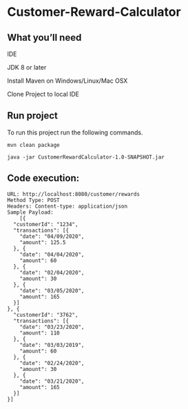 # Customer-Reward-Calculator

## What you’ll need
IDE

JDK 8 or later

Install Maven on Windows/Linux/Mac OSX

Clone Project to local IDE

## Run project
To run this project run the following commands.
```
mvn clean package

java -jar CustomerRewardCalculator-1.0-SNAPSHOT.jar
```

## Code execution:
```
URL: http://localhost:8080/customer/rewards
Method Type: POST
Headers: Content-type: application/json
Sample Payload:
    [{
  "customerId": "1234",
  "transactions": [{
    "date": "04/09/2020",
    "amount": 125.5
  }, {
    "date": "04/04/2020",
    "amount": 60
  }, {
    "date": "02/04/2020",
    "amount": 30
  }, {
    "date": "03/05/2020",
    "amount": 165
  }]
}, {
  "customerId": "3762",
  "transactions": [{
    "date": "03/23/2020",
    "amount": 110
  }, {
    "date": "03/03/2019", 
    "amount": 60
  }, {
    "date": "02/24/2020",
    "amount": 30
  }, {
    "date": "03/21/2020",
    "amount": 165
  }]
}]
```
